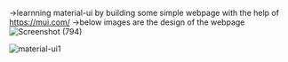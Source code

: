 ->learnning material-ui by building some simple webpage with the help of https://mui.com/
->below images are the design of the webpage
![Screenshot (794)](https://github.com/shankarpradhan/photoalbum_material_ui/assets/82288354/040a0338-91ca-478c-bec0-eacb23243117)


![material-ui1](https://github.com/shankarpradhan/photoalbum_material_ui/assets/82288354/e7c5f411-d389-4957-8cfa-d5a53afd4822)


